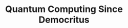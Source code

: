 ---
layout: books
title: Quantum Computing Since Democritus
subtitle: 
essential: 
categories: ['computation']
authors: ['Scott Aaronson']
authors_twitter: ['']
excerpt: .
url: 
amazon_url: https://www.amazon.com/dp/0521199565
---